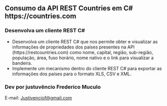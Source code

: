 <h2>Consumo da API REST Countries em C# https://countries.com</h2>
<h3>Desenvolva um cliente REST C#</h3>
<ul>
  <li> 
Desenvolva um cliente REST C# que nos permite obter e visualizar as informações de propriedades dos países presentes na API (https://restcountries.com) como nome, capital, região, sub-região, população, área, fuso horário, nome nativo e o link para visualizar a bandeira.
  
  </li>
    <li> 
Implemente um mecanismo dentro do cliente REST C# para exportar as informações dos países para o formato XLS, CSV e XML.
  
  </li>
</ul>


<h3>Dev por justuvêncio Frederico Muculo</h3>
E-mail: <a href="mailto:justivenciof@gmail.com">Justivenciof@gmail.com </a>

